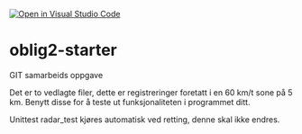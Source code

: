 [![Open in Visual Studio Code](https://classroom.github.com/assets/open-in-vscode-f059dc9a6f8d3a56e377f745f24479a46679e63a5d9fe6f495e02850cd0d8118.svg)](https://classroom.github.com/online_ide?assignment_repo_id=6949431&assignment_repo_type=AssignmentRepo)
# oblig2-starter
GIT samarbeids oppgave

Det er to vedlagte filer, dette er registreringer foretatt i en 60 km/t sone på 5 km. Benytt disse for å teste ut funksjonaliteten i programmet ditt.

Unittest radar_test kjøres automatisk ved retting, denne skal ikke endres.
